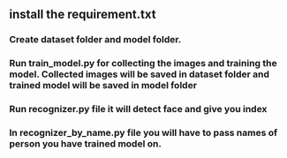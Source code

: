 ## install the requirement.txt
### Create dataset folder and model folder.
### Run train_model.py for collecting the images and training the model. Collected images will be saved in dataset folder and trained model will be saved in model folder 

### Run recognizer.py file it will detect face and give you index 

### In recognizer_by_name.py file you will have to pass names of person you have trained model on. 